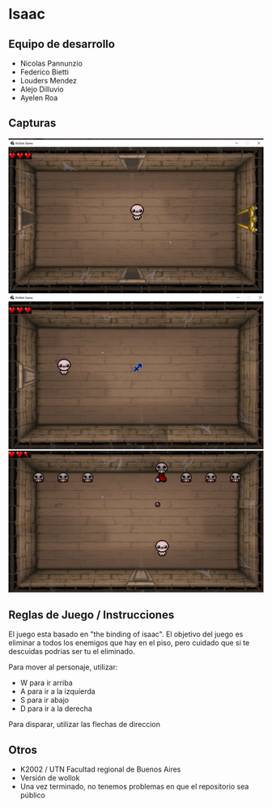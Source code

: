 # Isaac

## Equipo de desarrollo

- Nicolas Pannunzio
- Federico Bietti
- Louders Mendez
- Alejo Dilluvio
- Ayelen Roa

## Capturas

![](ScreemShot1.png)
![](ScreemShot2.png)
![](ScreemShot3.png)

## Reglas de Juego / Instrucciones

El juego esta basado en "the binding of isaac". El objetivo del juego es eliminar a todos los enemigos que
hay en el piso, pero cuidado que si te descuidas podrias ser tu el eliminado.

Para mover al personaje, utilizar:
- W para ir arriba
- A para ir a la izquierda
- S para ir abajo
- D para ir a la derecha

Para disparar, utilizar las flechas de direccion

## Otros

- K2002 / UTN Facultad regional de Buenos Aires
- Versión de wollok
- Una vez terminado, no tenemos problemas en que el repositorio sea público


